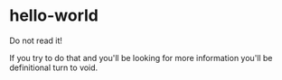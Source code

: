 # hello-world

Do not read it!

If you try to do that and you'll be looking for more information you'll be definitional turn to void.  
